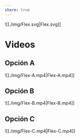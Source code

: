 ```yaml
---
share: true
---
```

![[./img/Flex.svg|Flex.svg]]

# Videos
## Opción A
![[./img/Flex-A.mp4|Flex-A.mp4]]

## Opción B
![[./img/Flex-B.mp4|Flex-B.mp4]]
## Opción C
![[./img/Flex-C.mp4|Flex-C.mp4]]